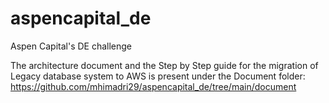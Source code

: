 # aspencapital_de
Aspen Capital's DE challenge

The architecture document and the Step by Step guide for the migration of Legacy database system to AWS is present under the Document folder:
https://github.com/mhimadri29/aspencapital_de/tree/main/document
